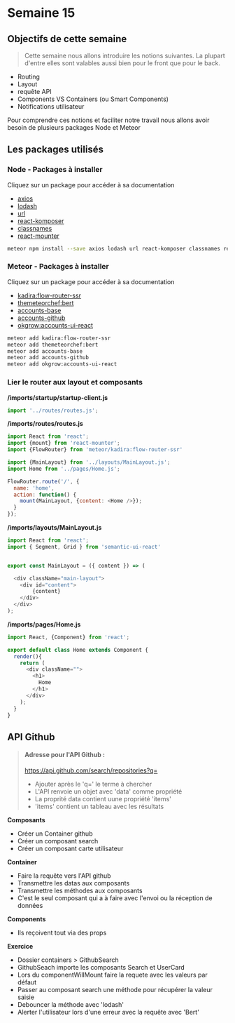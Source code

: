 # Semaine 15

## Objectifs de cette semaine

> Cette semaine nous allons introduire les notions suivantes. La plupart d'entre elles sont valables aussi bien pour le front que pour le back.

* Routing
* Layout
* requête API
* Components VS Containers (ou Smart Components)
* Notifications utilisateur

Pour comprendre ces notions et faciliter notre travail nous allons avoir besoin de plusieurs packages Node et Meteor

## Les packages utilisés

### Node - Packages à installer

Cliquez sur un package pour accéder à sa documentation

* [axios](https://www.npmjs.com/package/axios)
* [lodash](https://www.npmjs.com/package/lodash)
* [url](https://www.npmjs.com/package/url)
* [react-komposer](https://www.npmjs.com/package/react-komposer)
* [classnames](https://www.npmjs.com/package/classnames)
* [react-mounter](https://github.com/kadirahq/react-mounter)

```bash
meteor npm install --save axios lodash url react-komposer classnames react-mounter
```

### Meteor - Packages à installer

Cliquez sur un package pour accéder à sa documentation

* [kadira:flow-router-ssr](https://github.com/kadirahq/flow-router/tree/ssr)
* [themeteorchef:bert](https://atmospherejs.com/themeteorchef/bert)
* [accounts-base](https://atmospherejs.com/meteor/accounts-base)
* [accounts-github](https://atmospherejs.com/meteor/accounts-password)
* [okgrow:accounts-ui-react](https://github.com/okgrow/accounts-ui-react)

```bash
meteor add kadira:flow-router-ssr
meteor add themeteorchef:bert
meteor add accounts-base
meteor add accounts-github
meteor add okgrow:accounts-ui-react
```

### Lier le router aux layout et composants

 **/imports/startup/startup-client.js**
 ```javascript
 import '../routes/routes.js';
 ```
 **/imports/routes/routes.js**
 ```javascript
 import React from 'react';
 import {mount} from 'react-mounter';
 import {FlowRouter} from 'meteor/kadira:flow-router-ssr'

 import {MainLayout} from '../layouts/MainLayout.js';
 import Home from '../pages/Home.js';

 FlowRouter.route('/', {
   name: 'home',
   action: function() {
     mount(MainLayout, {content: <Home />});
   }
 });

 ```
 **/imports/layouts/MainLayout.js**
 ```javascript
 import React from 'react';
 import { Segment, Grid } from 'semantic-ui-react'


 export const MainLayout = ({ content }) => (

   <div className="main-layout">
     <div id="content">
         {content}
     </div>
   </div>
 );
 ```
 **/imports/pages/Home.js**
 ```javascript
 import React, {Component} from 'react';

 export default class Home extends Component {
   render(){
     return (
       <div className="">
         <h1>
           Home
         </h1>
       </div>
     );
   }
 }
 ```
## API Github

> ####  Adresse pour l'API Github :
> https://api.github.com/search/repositories?q=
> * Ajouter après le 'q=' le terme à chercher
> * L'API renvoie un objet avec 'data' comme propriété
> * La proprité data contient uune propriété 'items'
> * 'items' contient un tableau avec les résultats

**Composants**

  * Créer un Container github
  * Créer un composant search
  * Créer un composant carte utilisateur

**Container**

  * Faire la requête vers l'API github
  * Transmettre les datas aux composants
  * Transmettre les méthodes aux composants
  * C'est le seul composant qui a à faire avec l'envoi ou la réception de données

**Components**

  * Ils reçoivent tout via des props

**Exercice**

 * Dossier containers > GithubSearch
 * GithubSeach importe les composants Search et UserCard
 * Lors du componentWillMount faire la requete avec les valeurs par défaut
 * Passer au composant search une méthode pour récupérer la valeur saisie
 * Debouncer la méthode avec 'lodash'
 * Alerter l'utilisateur lors d'une erreur avec la requête avec 'Bert'
